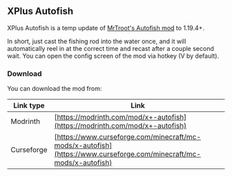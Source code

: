 ## XPlus Autofish

XPlus Autofish is a temp update of [MrTroot's Autofish mod](https://www.curseforge.com/minecraft/mc-mods/autofish) to 1.19.4+.

In short, just cast the fishing rod into the water once, and it will automatically reel in at the correct time and recast after a couple second wait. You can open the config screen of the mod via hotkey (V by default).

### Download

You can download the mod from:

| Link type  | Link                                                         |
| ---------- | ------------------------------------------------------------ |
| Modrinth   | [https://modrinth.com/mod/x+-autofish](https://modrinth.com/mod/x+-autofish) |
| Curseforge | [https://www.curseforge.com/minecraft/mc-mods/x-autofish](https://www.curseforge.com/minecraft/mc-mods/x-autofish) |

